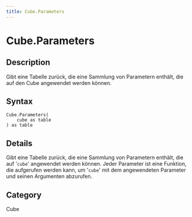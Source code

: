 ```yaml
---
title: Cube.Parameters
---
```


# Cube.Parameters


## Description

Gibt eine Tabelle zurück, die eine Sammlung von Parametern enthält, die auf den Cube angewendet werden können.


## Syntax

```powerquery
Cube.Parameters(
    cube as table
) as table
```


## Details

Gibt eine Tabelle zurück, die eine Sammlung von Parametern enthält, die auf '<code>cube</code>' angewendet werden können. Jeder Parameter ist eine Funktion, die aufgerufen werden kann, um '<code>cube</code>' mit dem angewendeten Parameter und seinen Argumenten abzurufen.



## Category
Cube

